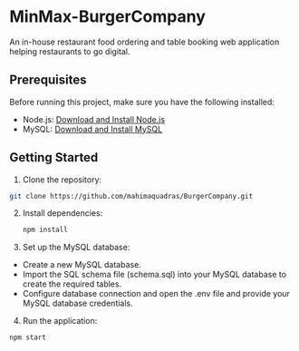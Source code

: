 # MinMax-BurgerCompany

An in-house restaurant food ordering and table booking web application helping restaurants to go digital.

## Prerequisites

Before running this project, make sure you have the following installed:

- Node.js: [Download and Install Node.js](https://nodejs.org/)
- MySQL: [Download and Install MySQL](https://www.mysql.com/)

## Getting Started

1. Clone the repository:

```bash
git clone https://github.com/mahimaquadras/BurgerCompany.git
```
2. Install dependencies:
   ```bash
   npm install
   ```
3. Set up the MySQL database:
  - Create a new MySQL database.
  - Import the SQL schema file (schema.sql) into your MySQL database to create the required tables.
  - Configure database connection and open the .env file and provide your MySQL database credentials.
4. Run the application:
```bash
npm start
```
